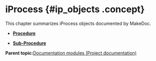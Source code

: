 # iProcess {#ip_objects .concept}

This chapter summarizes iProcess objects documented by MakeDoc.

-   **[Procedure](../../../core/documentation_modules/ip/procedures.md)**  

-   **[Sub-Procedure](../../../core/documentation_modules/ip/subProcedures.md)**  


**Parent topic:**[Documentation modules \(Project documentation\)](../../../core/documentation_modules/documentation_modules.md)

